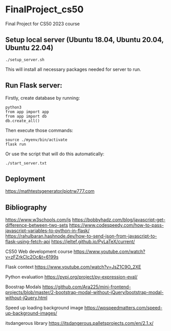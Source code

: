 # FinalProject_cs50
Final Project for CS50 2023 course

## Setup local server (Ubuntu 18.04, Ubuntu 20.04, Ubuntu 22.04)
```
./setup_server.sh
```
This will install all necessary packages needed for server to run.

## Run Flask server:
Firstly, create database by running:
```
python3
from app import app
from app import db
db.create_all()
```
Then execute those commands:
```
source ./myenv/bin/activate
flask run
```
Or use the script that will do this automatically:
```
./start_server.txt
```

## Deployment
[https://mathtestsgenerator/piotrw777.com](https://mathtestsgenerator/piotrw777.com)

## Bibliography

https://www.w3schools.com/js
https://bobbyhadz.com/blog/javascript-get-difference-between-two-sets
https://www.codespeedy.com/how-to-pass-javascript-variables-to-python-in-flask/
https://rahulbaran.hashnode.dev/how-to-send-json-from-javascript-to-flask-using-fetch-api
https://jeltef.github.io/PyLaTeX/current/

CS50 Web development course
https://www.youtube.com/watch?v=zFZrkCIc2Oc&t=6199s

Flask context
https://www.youtube.com/watch?v=JsZ1C9O_2XE

Python evaluation
https://pypi.org/project/py-expression-eval/

Boostrap Modals
https://github.com/Ara225/mini-frontend-projects/blob/master/2-bootstrap-modal-without-jQuery/bootstrap-modal-without-jQuery.html

Speed up loading background image
https://wpspeedmatters.com/speed-up-background-images/

itsdangerous library
https://itsdangerous.palletsprojects.com/en/2.1.x/
